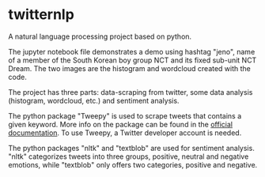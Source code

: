 # twitternlp
A natural language processing project based on python. 

The jupyter notebook file demonstrates a demo using hashtag "jeno", name of a member of the South Korean boy group NCT and its fixed sub-unit NCT Dream. The two images are the histogram and wordcloud created with the code.

The project has three parts: data-scraping from twitter, some data analysis (histogram, wordcloud, etc.) and sentiment analysis.

The python package "Tweepy" is used to scrape tweets that contains a given keyword. More info on the package can be found in the [official documentation](https://docs.tweepy.org/en/stable/). To use Tweepy, a Twitter developer account is needed. 

The python packages "nltk" and "textblob" are used for sentiment analysis. "nltk" categorizes tweets into three groups, positive, neutral and negative emotions, while "textblob" only offers two categories, positive and negative.
